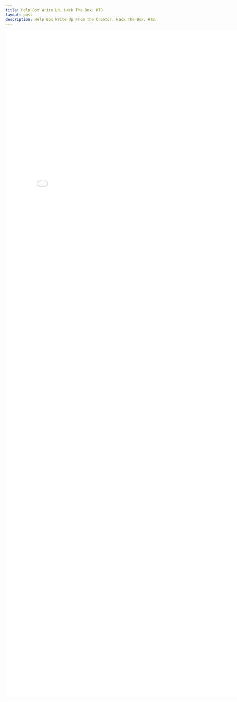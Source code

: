```yaml
---
title: Help Box Write Up. Hack The Box. HTB
layout: post
description: Help Box Write Up From the Creator. Hack The Box. HTB.
---
```


<embed src="images/help.pdf" width="800px" height="2100px" />
